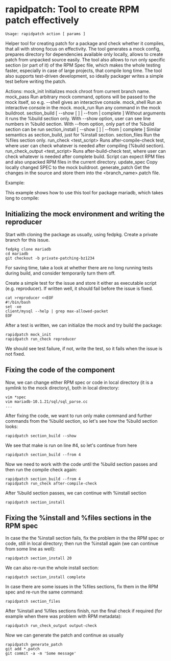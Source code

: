 rapidpatch: Tool to create RPM patch effectively
================================================

    Usage: rapidpatch action [ params ]

Helper tool for creating patch for a package and check whether it compiles, that all with strong focus on effectivity. The tool generates a mock config, prepares directory for dependencies available only locally, allows to create patch from unpacked source easily. The tool also allows to run only specific section (or part of it) of the RPM Spec file, which makes the whole testing faster, especially in case of large projects, that compile long time. The tool also supports test-driven development, so ideally packager writes a simple test before writing the patch.

Actions:
  mock_init        Initializes mock chroot from current branch name.
  mock_pass        Run arbitrary mock command, options will be passed to the mock itself, so e.g. --shell gives an interactive console.
  mock_shell       Run an interactive console in the mock.
  mock_run         Run any command in the mock buildroot.
  section_build [ --show [ <num> ] | --from <num> | complete ]
                   Without arguments it runs the %build section only. With --show option, user can see line numbers in %build section. With --from
option, only part of the %build section can be run
  section_install [ --show [ <num> ] | --from <num> | complete ]
                   Similar semantics as section_build, just for %install section.
  section_files    Run the %files section only.
  run_check <test_script>
                   Runs after-compile-check test, where user can check whatever is needed after compiling (%build section).
  run_check_output <test_script>
                   Runs after-build-check test, where user can check whatever is needed after complete build. Script can expect RPM files and also unpacked RPM files in the current directory.
  update_spec      Copy locally changed SPEC to the mock buildroot.
  generate_patch   Get the changes in the source and store them into the <branch_name>.patch file.

Example:

This example shows how to use this tool for package mariadb, which takes long to compile:


## Initializing the mock environment and writing the reproducer

Start with cloning the package as usually, using fedpkg. Create a private branch for this issue.
    
    fedpkg clone mariadb
    cd mariadb
    git checkout -b private-patching-bz1234

For saving time, take a look at whether there are no long running tests during build, and consider temporarily turn them off.

Create a simple test for the issue and store it either as executable script (e.g. reproducer). If written well, it should fail before the issue is fixed.

    cat >reproducer <<EOF
    #!/bin/bash
    set -xe
    client/mysql --help | grep max-allowed-packet
    EOF

After a test is written, we can initialize the mock and try build the package:

    rapidpatch mock_init
    rapidpatch run_check reproducer

We should see test failure, if not, write the test, so it fails when the issue is not fixed.


## Fixing the code of the component

Now, we can change either RPM spec or code in local directory (it is a symlink to the mock directory), both in local directory:

    vim *spec
    vim mariadb-10.1.21/sql/sql_parse.cc
    ...

After fixing the code, we want to run only make command and further commands from the %build section, so let's see how the %build section looks:

    rapidpatch section_build --show

We see that make is run on line #4, so let's continue from here

    rapidpatch section_build --from 4

Now we need to work with the code until the %build section passes and then run the compile check again:

    rapidpatch section_build --from 4
    rapidpatch run_check after-compile-check

After %build section passes, we can continue with %install section

    rapidpatch section_install


## Fixing the %install and %files sections in the RPM spec

In case the the %install section fails, fix the problem in the the RPM spec or code, still in local directory; then run the %install again (we can continue from some line as well):

    rapidpatch section_install 20

We can also re-run the whole install section:

    rapidpatch section_install complete

In case there are some issues in the %files sections, fix them in the RPM spec and re-run the same command:

    rapidpatch section_files

After %install and %files sections finish, run the final check if required (for example when there was problem with RPM metadata):

    rapidpatch run_check_output output-check

Now we can generate the patch and continue as usually

    rapidpatch generate_patch
    git add *.patch
    git commit -a -m 'Some message'
